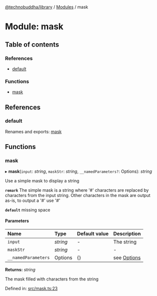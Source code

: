 [@technobuddha/library](../../README.md) / [Modules](../Modules.md) / mask

# Module: mask

## Table of contents

### References

- [default](mask.md#default)

### Functions

- [mask](mask.md#mask)

## References

### default

Renames and exports: [mask](mask.md#mask)

## Functions

### mask

▸ **mask**(`input`: *string*, `maskStr`: *string*, `__namedParameters?`: Options): *string*

Use a simple mask to display a string

**`remark`** The simple mask is a string where '#' characters are replaced by characters from the input string.  Other characters in the mask
are output as-is, to output a '#' use '\#'

**`default`** missing space

#### Parameters

| Name | Type | Default value | Description |
| :------ | :------ | :------ | :------ |
| `input` | *string* | - | The string |
| `maskStr` | *string* | - | - |
| `__namedParameters` | Options | {} | see [Options](almostequals.md#options) |

**Returns:** *string*

The mask filled with characters from the string

Defined in: [src/mask.ts:23](https://github.com/technobuddha/hill.software/blob/693f679/packages/library/src/mask.ts#L23)
